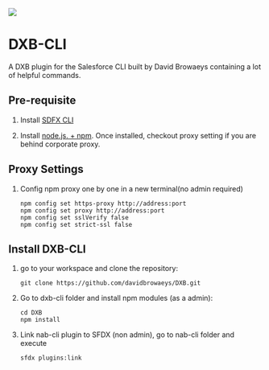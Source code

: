 ![](https://github.aus.thenational.com/raw/EntCRM/nab-cli/master/lib/wiki_banner.png?token=AAAXEQhWOv4F5ylTLKm1gY8TahBX_Z-Pks5a9M3dwA%3D%3D)

# DXB-CLI

A DXB plugin for the Salesforce CLI built by David Browaeys containing a lot of helpful commands. 

## Pre-requisite
1. Install [SDFX CLI](https://developer.salesforce.com/tools/sfdxcli) 

2. Install [node.js. + npm](https://nodejs.org/en/). 
Once installed, checkout proxy setting if you are behind corporate proxy.

## Proxy Settings

1. Config npm proxy one by one in a new terminal(no admin required)

    ```shell
    npm config set https-proxy http://address:port
    npm config set proxy http://address:port
    npm config set sslVerify false
    npm config set strict-ssl false
    ```

## Install DXB-CLI

1. go to your workspace and clone the repository:

    ```shell
    git clone https://github.com/davidbrowaeys/DXB.git
    ``` 

2. Go to dxb-cli folder and install npm modules (as a admin): 

    ```shell
    cd DXB
    npm install
    ```

3. Link nab-cli plugin to SFDX (non admin), go to nab-cli folder and execute

    ```shell
    sfdx plugins:link
    ```
